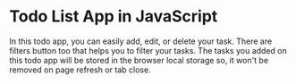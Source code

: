 
# Todo List App in JavaScript

In this todo app, you can easily add, edit, or delete your task. There are filters button too that helps you to filter your tasks. 
The tasks you added on this todo app will be stored in the browser local storage so, it won't be removed on page refresh or tab close.
 
